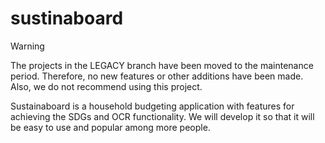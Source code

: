 
# sustinaboard

> [!WARNING]
> The projects in the LEGACY branch have been moved to the maintenance period. Therefore, no new features or other additions have been made. Also, we do not recommend using this project.

Sustainaboard is a household budgeting application with features for achieving the SDGs and OCR functionality. 
We will develop it so that it will be easy to use and popular among more people.
